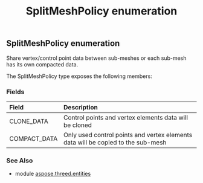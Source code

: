 ﻿---
title: SplitMeshPolicy enumeration
second_title: Aspose.3D for Python via .NET API References
description: 
type: docs
weight: 690
url: /python-net/aspose.threed.entities/splitmeshpolicy/
is_root: false
---

## SplitMeshPolicy enumeration

Share vertex/control point data between sub-meshes or each sub-mesh has its own compacted data.



The SplitMeshPolicy type exposes the following members:

### Fields
| Field | Description |
| :- | :- |
| CLONE_DATA | Control points and vertex elements data will be cloned |
| COMPACT_DATA | Only used control points and vertex elements data will be copied to the sub-mesh |



### See Also
* module [aspose.threed.entities](..)
